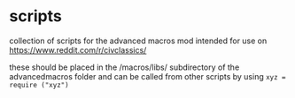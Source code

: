 # scripts
collection of scripts for the advanced macros mod intended for use on https://www.reddit.com/r/civclassics/

these should be placed in the /macros/libs/ subdirectory of the advancedmacros folder and can be called from other scripts by using `xyz = require ("xyz")`

